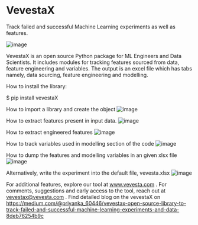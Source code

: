 # VevestaX
Track failed and successful Machine Learning experiments as well as features.

![image](https://user-images.githubusercontent.com/81908188/142753503-cbbee59a-963e-449d-8991-8444369878e0.png)

VevestaX is an open source Python package for ML Engineers and Data Scientists.  It includes modules for tracking features sourced from data, feature engineering and variables. The output is an excel file which has tabs namely, data sourcing, feature engineering and modelling.



How to install the library:

$ pip install vevestaX

How to import a library and create the object
![image](https://user-images.githubusercontent.com/81908188/140261967-6cf57c32-d58c-4f85-8eba-7a5387295fa1.png)

How to extract features present in input data.
![image](https://user-images.githubusercontent.com/81908188/141691820-511ebba1-bc5a-4ce4-acd0-cd23ae3cd782.png)

How to extract engineered features
![image](https://user-images.githubusercontent.com/81908188/140041279-7ecd6444-a9ba-4e87-a0e5-46435c759d18.png)

How to track variables used in modelling section of the code
![image](https://user-images.githubusercontent.com/81908188/140041422-97be7287-111d-40c3-bc8f-d921db90acf8.png)

How to dump the features and modelling variables in an given xlsx file
![image](https://user-images.githubusercontent.com/81908188/140653881-1698d7ba-1c0f-4879-8a96-a90123108165.png)

Alternatively, write the experiment into the default file, vevesta.xlsx
![image](https://user-images.githubusercontent.com/81908188/140653897-6654e94b-a332-49a2-a7b7-416cb5bded5c.png)


For additional features, explore our tool at www.vevesta.com .
For comments, suggestions and early access to the tool, reach out at vevestax@vevesta.com . 
Find detailed blog on the vevestaX on https://medium.com/@priyanka_60446/vevestax-open-source-library-to-track-failed-and-successful-machine-learning-experiments-and-data-8deb76254b9c
